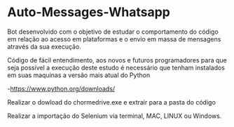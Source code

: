 # Auto-Messages-Whatsapp


Bot desenvolvido com o objetivo de estudar o comportamento do código em relação ao acesso em plataformas e o envio em massa de mensagens através da sua execução. 

Código de fácil entendimento, aos novos e futuros programadores para que seja possível a execução deste estudo é necessário que tenham instalados em suas maquinas a versão mais atual do Python

-https://www.python.org/downloads/

Realizar o dowload do chormedrive.exe e extrair para a pasta do código

Realizar a importação do Selenium via terminal, MAC, LINUX ou Windows. 
